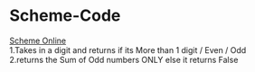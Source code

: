 # Scheme-Code
<a href="https://www.tutorialspoint.com/execute_scheme_online.php" > Scheme Online </a> <br>
1.Takes in a digit and returns if its More than 1 digit / Even / Odd <br>
2.returns the Sum of Odd numbers ONLY else it returns False <br>
